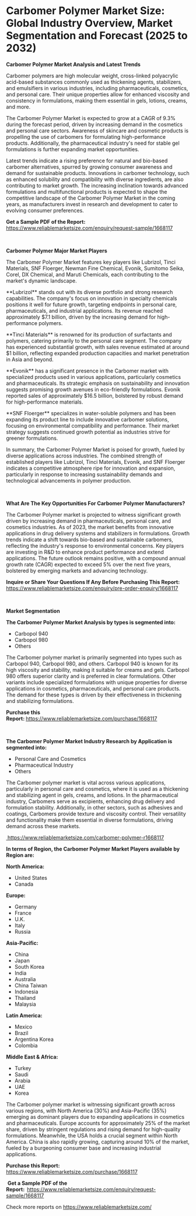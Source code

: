 <p><h1>Carbomer Polymer Market Size: Global Industry Overview, Market Segmentation and Forecast (2025 to 2032)</h1></p><p><strong>Carbomer Polymer Market Analysis and Latest Trends</strong></p>
<p><p>Carbomer polymers are high molecular weight, cross-linked polyacrylic acid-based substances commonly used as thickening agents, stabilizers, and emulsifiers in various industries, including pharmaceuticals, cosmetics, and personal care. Their unique properties allow for enhanced viscosity and consistency in formulations, making them essential in gels, lotions, creams, and more.</p><p>The Carbomer Polymer Market is expected to grow at a CAGR of 9.3% during the forecast period, driven by increasing demand in the cosmetics and personal care sectors. Awareness of skincare and cosmetic products is propelling the use of carbomers for formulating high-performance products. Additionally, the pharmaceutical industry's need for stable gel formulations is further expanding market opportunities. </p><p>Latest trends indicate a rising preference for natural and bio-based carbomer alternatives, spurred by growing consumer awareness and demand for sustainable products. Innovations in carbomer technology, such as enhanced solubility and compatibility with diverse ingredients, are also contributing to market growth. The increasing inclination towards advanced formulations and multifunctional products is expected to shape the competitive landscape of the Carbomer Polymer Market in the coming years, as manufacturers invest in research and development to cater to evolving consumer preferences.</p></p>
<p><strong>Get a Sample PDF of the Report:&nbsp;</strong> <a href="https://www.reliablemarketsize.com/enquiry/request-sample/1668117?utm_campaign=2281&utm_medium=2&utm_source=Github&utm_content=ia&utm_term=06032025&utm_id=carbomer-polymer">https://www.reliablemarketsize.com/enquiry/request-sample/1668117</a></p>
<p>&nbsp;</p>
<p><strong>Carbomer Polymer Major Market Players</strong></p>
<p><p>The Carbomer Polymer Market features key players like Lubrizol, Tinci Materials, SNF Floerger, Newman Fine Chemical, Evonik, Sumitomo Seika, Corel, DX Chemical, and Maruti Chemicals, each contributing to the market's dynamic landscape.</p><p>**Lubrizol** stands out with its diverse portfolio and strong research capabilities. The company's focus on innovation in specialty chemicals positions it well for future growth, targeting endpoints in personal care, pharmaceuticals, and industrial applications. Its revenue reached approximately $7.1 billion, driven by the increasing demand for high-performance polymers.</p><p>**Tinci Materials** is renowned for its production of surfactants and polymers, catering primarily to the personal care segment. The company has experienced substantial growth, with sales revenue estimated at around $1 billion, reflecting expanded production capacities and market penetration in Asia and beyond.</p><p>**Evonik** has a significant presence in the Carbomer market with specialized products used in various applications, particularly cosmetics and pharmaceuticals. Its strategic emphasis on sustainability and innovation suggests promising growth avenues in eco-friendly formulations. Evonik reported sales of approximately $16.5 billion, bolstered by robust demand for high-performance materials.</p><p>**SNF Floerger** specializes in water-soluble polymers and has been expanding its product line to include innovative carbomer solutions, focusing on environmental compatibility and performance. Their market strategy suggests continued growth potential as industries strive for greener formulations.</p><p>In summary, the Carbomer Polymer Market is poised for growth, fueled by diverse applications across industries. The combined strength of established players like Lubrizol, Tinci Materials, Evonik, and SNF Floerger indicates a competitive atmosphere ripe for innovation and expansion, particularly in response to increasing sustainability demands and technological advancements in polymer production.</p></p>
<p>&nbsp;</p>
<p><strong>What Are The Key Opportunities For Carbomer Polymer Manufacturers?</strong></p>
<p><p>The Carbomer Polymer market is projected to witness significant growth driven by increasing demand in pharmaceuticals, personal care, and cosmetics industries. As of 2023, the market benefits from innovative applications in drug delivery systems and stabilizers in formulations. Growth trends indicate a shift towards bio-based and sustainable carbomers, reflecting the industry's response to environmental concerns. Key players are investing in R&D to enhance product performance and extend applications. The future outlook remains positive, with a compound annual growth rate (CAGR) expected to exceed 5% over the next five years, bolstered by emerging markets and advancing technology.</p></p>
<p><strong>Inquire or Share Your Questions If Any Before Purchasing This Report:</strong> <a href="https://www.reliablemarketsize.com/enquiry/pre-order-enquiry/1668117?utm_campaign=2281&utm_medium=2&utm_source=Github&utm_content=ia&utm_term=06032025&utm_id=carbomer-polymer">https://www.reliablemarketsize.com/enquiry/pre-order-enquiry/1668117</a></p>
<p>&nbsp;</p>
<p><strong>Market Segmentation</strong></p>
<p><strong>The Carbomer Polymer Market Analysis by types is segmented into:</strong></p>
<p><ul><li>Carbopol 940</li><li>Carbopol 980</li><li>Others</li></ul></p>
<p><p>The Carbomer polymer market is primarily segmented into types such as Carbopol 940, Carbopol 980, and others. Carbopol 940 is known for its high viscosity and stability, making it suitable for creams and gels. Carbopol 980 offers superior clarity and is preferred in clear formulations. Other variants include specialized formulations with unique properties for diverse applications in cosmetics, pharmaceuticals, and personal care products. The demand for these types is driven by their effectiveness in thickening and stabilizing formulations.</p></p>
<p><strong>Purchase this Report:&nbsp;</strong><a href="https://www.reliablemarketsize.com/purchase/1668117?utm_campaign=2281&utm_medium=2&utm_source=Github&utm_content=ia&utm_term=06032025&utm_id=carbomer-polymer">https://www.reliablemarketsize.com/purchase/1668117</a></p>
<p>&nbsp;</p>
<p><strong>The Carbomer Polymer Market Industry Research by Application is segmented into:</strong></p>
<p><ul><li>Personal Care and Cosmetics</li><li>Pharmaceutical Industry</li><li>Others</li></ul></p>
<p><p>The Carbomer polymer market is vital across various applications, particularly in personal care and cosmetics, where it is used as a thickening and stabilizing agent in gels, creams, and lotions. In the pharmaceutical industry, Carbomers serve as excipients, enhancing drug delivery and formulation stability. Additionally, in other sectors, such as adhesives and coatings, Carbomers provide texture and viscosity control. Their versatility and functionality make them essential in diverse formulations, driving demand across these markets.</p></p>
<p><a href="https://www.reliablemarketsize.com/carbomer-polymer-r1668117?utm_campaign=2281&utm_medium=2&utm_source=Github&utm_content=ia&utm_term=06032025&utm_id=carbomer-polymer">&nbsp;https://www.reliablemarketsize.com/carbomer-polymer-r1668117</a></p>
<p><strong>In terms of Region, the Carbomer Polymer Market Players available by Region are:</strong></p>
<p>
    <p> <strong> North America: </strong>
        <ul>
            <li>United States</li>
            <li>Canada</li>
        </ul>
        </p> 
    <p> <strong> Europe: </strong>
        <ul>
            <li>Germany</li>
            <li>France</li>
            <li>U.K.</li>
            <li>Italy</li>
            <li>Russia</li>
        </ul>
        </p> 
    <p> <strong> Asia-Pacific: </strong>
        <ul>
            <li>China</li>
            <li>Japan</li>
            <li>South Korea</li>
            <li>India</li>
            <li>Australia</li>
            <li>China Taiwan</li>
            <li>Indonesia</li>
            <li>Thailand</li>
            <li>Malaysia</li>
        </ul>
        </p> 
    <p> <strong> Latin America: </strong>
        <ul>
            <li>Mexico</li>
            <li>Brazil</li>
            <li>Argentina Korea</li>
            <li>Colombia</li>
        </ul>
        </p> 
    <p> <strong> Middle East & Africa: </strong>
        <ul>
            <li>Turkey</li>
            <li>Saudi</li>
            <li>Arabia</li>
            <li>UAE</li>
            <li>Korea</li>
        </ul>
    </p>
    </p>
<p><p>The Carbomer polymer market is witnessing significant growth across various regions, with North America (30%) and Asia-Pacific (35%) emerging as dominant players due to expanding applications in cosmetics and pharmaceuticals. Europe accounts for approximately 25% of the market share, driven by stringent regulations and rising demand for high-quality formulations. Meanwhile, the USA holds a crucial segment within North America. China is also rapidly growing, capturing around 10% of the market, fueled by a burgeoning consumer base and increasing industrial applications.</p></p>
<p><strong>Purchase this Report: </strong><a href="https://www.reliablemarketsize.com/purchase/1668117?utm_campaign=2281&utm_medium=2&utm_source=Github&utm_content=ia&utm_term=06032025&utm_id=carbomer-polymer">https://www.reliablemarketsize.com/purchase/1668117</a></p>
<p>&nbsp;<strong>Get a Sample PDF of the Report:&nbsp;&nbsp;</strong><a href="https://www.reliablemarketsize.com/enquiry/request-sample/1668117?utm_campaign=2281&utm_medium=2&utm_source=Github&utm_content=ia&utm_term=06032025&utm_id=carbomer-polymer">https://www.reliablemarketsize.com/enquiry/request-sample/1668117</a></p>
<p><strong></strong></p>
<p>Check more reports on <a href="https://www.reliablemarketsize.com/?utm_campaign=2281&utm_medium=2&utm_source=Github&utm_content=ia&utm_term=06032025&utm_id=carbomer-polymer">https://www.reliablemarketsize.com/</a></p>